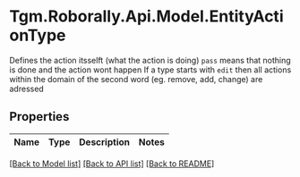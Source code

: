 # Tgm.Roborally.Api.Model.EntityActionType
Defines the action itsselft (what the action is doing)  `pass` means that nothing is done and the action wont happen  If a type starts with `edit` then all actions within the domain of the second word (eg. remove, add, change) are adressed
## Properties

Name | Type | Description | Notes
------------ | ------------- | ------------- | -------------

[[Back to Model list]](../README.md#documentation-for-models) [[Back to API list]](../README.md#documentation-for-api-endpoints) [[Back to README]](../README.md)

